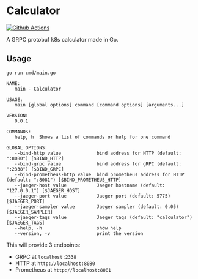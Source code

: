 # Calculator

[![Github Actions](https://github.com/radutopala/calculator/workflows/tests/badge.svg)](https://github.com/radutopala/calculator/actions)

A GRPC protobuf k8s calculator made in Go.

## Usage

```
go run cmd/main.go
```
```
NAME:
   main - Calculator

USAGE:
   main [global options] command [command options] [arguments...]

VERSION:
   0.0.1

COMMANDS:
   help, h  Shows a list of commands or help for one command

GLOBAL OPTIONS:
   --bind-http value             bind address for HTTP (default: ":8080") [$BIND_HTTP]
   --bind-grpc value             bind address for gRPC (default: ":2338") [$BIND_GRPC]
   --bind-prometheus-http value  bind prometheus address for HTTP (default: ":8081") [$BIND_PROMETHEUS_HTTP]
   --jaeger-host value           Jaeger hostname (default: "127.0.0.1") [$JAEGER_HOST]
   --jaeger-port value           Jaeger port (default: 5775) [$JAEGER_PORT]
   --jaeger-sampler value        Jaeger sampler (default: 0.05) [$JAEGER_SAMPLER]
   --jaeger-tags value           Jaeger tags (default: "calculator") [$JAEGER_TAGS]
   --help, -h                    show help
   --version, -v                 print the version
```

This will provide 3 endpoints:
 * GRPC at `localhost:2338`
 * HTTP at `http://localhost:8080`
 * Prometheus at `http://localhost:8081`
